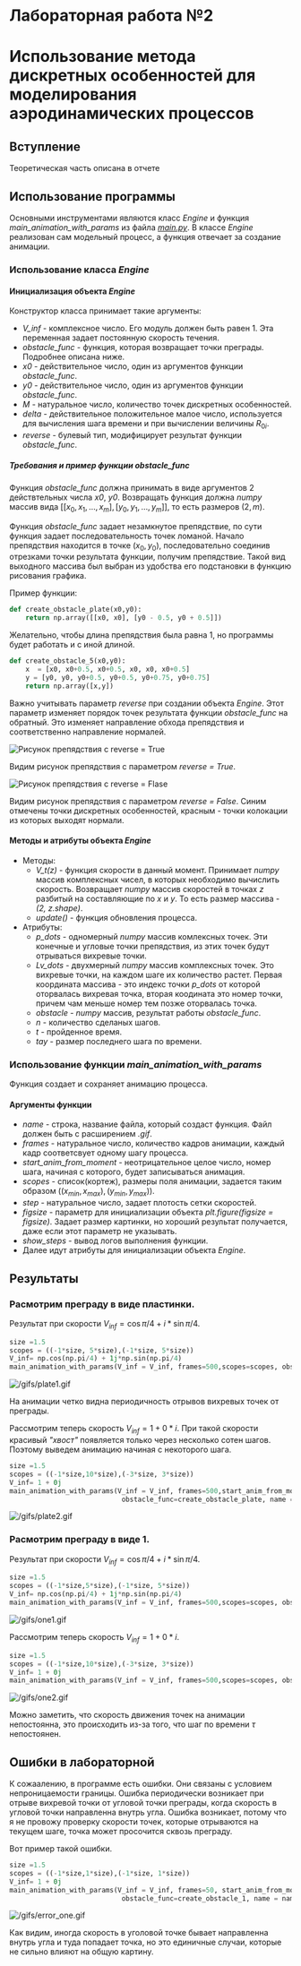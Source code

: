 # Лабораторная работа №2
# Использование метода дискретных особенностей для моделирования аэродинамических процессов

## Вступление

Теоретическая часть описана в отчете 
<!-- сслыка!! -->

## Использование программы

Основными инструментами являются класс *Engine* и функция *main_animation_with_params* из файла [*main.py*](main.py). В классе *Engine* реализован сам модельный процесс, а функция отвечает за создание анимации.

### Использование класса *Engine*

#### Инициализация объекта *Engine*

Конструктор класса принимает такие аргументы:

- *V_inf* - комплексное число. Его модуль должен быть равен 1. Эта переменная задает постоянную скорость течения.
- *obstacle_func* - функция, которая возвращает точки преграды. Подробнее описана ниже.
- *x0* - действительное число, один из аргументов функции *obstacle_func*.
- *y0* - действительное число, один из аргументов функции *obstacle_func*.
- *M* - натуральное число, количество точек дискретных особенностей.
- *delta* - действительное положительное малое число, используется для вычисления шага времени и при вычислении величины $R_{0i}$.
- *reverse* - булевый тип, модифицирует результат функции *obstacle_func*.

##### Требования и пример функции *obstacle_func*

Функция *obstacle_func* должна принимать в виде аргументов 2 действтельных числа *x0*, *y0*. Возвращать функция должна *numpy* массив вида $\left[ \left[ x_0, x_1,\dots, x_m \right], \left[y_0, y_1, \dots, y_m  \right] \right]$, то есть размеров $(2, m)$. 

Функция *obstacle_func* задает незамкнутое препядствие, по сути функция задает последовательность точек ломаной. Начало препядствия находится в точке $(x_0, y_0)$, последовательно соединив отрезками точки результата функции, получим препядствие. Такой вид выходного массива был выбран из удобства его подстановки в функцию рисования графика.

Пример функции:
```python
def create_obstacle_plate(x0,y0):
    return np.array([[x0, x0], [y0 - 0.5, y0 + 0.5]])
```

Желательно, чтобы длина препядствия была равна 1, но программы будет работать и с иной длиной.
```python
def create_obstacle_5(x0,y0):
    x  = [x0, x0+0.5, x0+0.5, x0, x0, x0+0.5]
    y = [y0, y0, y0+0.5, y0+0.5, y0+0.75, y0+0.75]
    return np.array([x,y])
```

Важно учитывать параметр *reverse* при создании объекта *Engine*. Этот параметр изменяет порядок точек результата функции *obstacle_func* на обратный. Это изменяет направление обхода препядствия и соответственно направление нормалей.

![Рисунок препядствия с *reverse = True*](/pictures/Obstacle%20example%20reverse.png "Рисунок препядствия с *reverse = True*")

Видим рисунок препядствия с параметром *reverse = True*.

![Рисунок препядствия с *reverse = Flase*](/pictures/Obstacle%20example.png "Рисунок препядствия с *reverse = False*")

Видим рисунок препядствия с параметром *reverse = False*. Синим отмечены точки дискретных особенностей, красным - точки колокации из которых выходят нормали.

#### Методы и атрибуты объекта *Engine*

- Методы:
  - *V_t(z)* - функция скорости в данный момент. Принимает *numpy* массив комплексных чисел, в которых необходимо вычислить скорость. Возвращает *numpy* массив скоростей в точках $z$ разбитый на составляющие по $x$ и $y$. То есть размер массива - *(2, z.shape)*.
  - *update()* - функция обновления процесса.
- Атрибуты:
  - *p_dots* - одномерный *numpy* массив комлексных точек. Эти конечные и угловые точки препядствия, из этих точек будут отрываться вихревые точки.
  - *Lv_dots* - двухмерный *numpy* массив комплексных точек. Это вихревые точки, на каждом шаге их количество растет. Первая координата массива - это индекс точки *p_dots* от которой оторвалась вихревая точка, вторая коодината это номер точки, причем чам меньше номер тем позже оторвалась точка. 
  - *obstacle* - *numpy* массив, результат работы *obstacle_func*.
  - *n* - количество сделаных шагов.
  - *t* - пройденное время.
  - *tay* - размер последнего шага по времени.
  
### Использование функции *main_animation_with_params*

Функция создает и сохраняет анимацию процесса.

#### Аргументы функции

- *name* - строка, название файла, который создаст функция. Файл должен быть с расширением *.gif*.
- *frames* - натуральное число, количество кадров анимации, каждый кадр соответсвует одному шагу процесса.
- *start_anim_from_moment* - неотрицательное целое число, номер шага, начиная с которого, будет записываться анимация.
- *scopes* - список(кортеж), размеры поля анимации, задается таким образом $((x_{min}, x_{max}),(y_{min}, y_{max}))$.
- *step* - натуральное число, задает плотость сетки скоростей.
- *figsize* - параметр для инициализации объекта *plt.figure(figsize = figsize)*. Задает размер картинки, но хороший результат получается, даже если этот параметр не указывать.
- *show_steps* - вывод логов выполнения функции.
- Далее идут атрибуты для инициализации объекта *Engine*.

## Результаты

### Расмотрим преграду в виде пластинки.
Результат при скорости $V_{inf} = \cos{\pi/4} + i*\sin{\pi/4}$.
```python
size =1.5
scopes = ((-1*size, 5*size),(-1*size, 5*size))
V_inf= np.cos(np.pi/4) + 1j*np.sin(np.pi/4)
main_animation_with_params(V_inf = V_inf, frames=500,scopes=scopes, obstacle_func=create_obstacle_plate, name = name)
```

![/gifs/plate1.gif](/gifs/plate1.gif )

На анимации четко видна периодичность отрывов вихревых точек от преграды.

Рассмотрим теперь скорость $V_{inf} = 1 + 0*i$. При такой скорости красивый *"хвост"* появляется только через несколько сотен шагов. Поэтому выведем анимацию начиная с некоторого шага.
```python
size =1.5
scopes = ((-1*size,10*size),(-3*size, 3*size))
V_inf= 1 + 0j
main_animation_with_params(V_inf = V_inf, frames=500,start_anim_from_moment=450,scopes=scopes,
                            obstacle_func=create_obstacle_plate, name = name)
```
![/gifs/plate2.gif](/gifs/plate2.gif )

### Расмотрим преграду в виде 1.

Результат при скорости $V_{inf} = \cos{\pi/4} + i*\sin{\pi/4}$.
```python
size =1.5
scopes = ((-1*size,5*size),(-1*size, 5*size))
V_inf= np.cos(np.pi/4) + 1j*np.sin(np.pi/4)
main_animation_with_params(V_inf = V_inf, frames=500,scopes=scopes, obstacle_func=create_obstacle_1, name = name)
```

![/gifs/one1.gif](/gifs/one1.gif )


Рассмотрим теперь скорость $V_{inf} = 1 + 0*i$.

```python
size =1.5
scopes = ((-1*size,10*size),(-3*size, 3*size))
V_inf= 1 + 0j
main_animation_with_params(V_inf = V_inf, frames=500,scopes=scopes, obstacle_func=create_obstacle_1, name = name)
```

![/gifs/one2.gif](/gifs/one2.gif )

Можно заметить, что скорость движения точек на анимации непостоянна, это происходить из-за того, что шаг по времени $\tau$ непостоянен.

## Ошибки в лабораторной

К сожаалению, в программе есть ошибки. Они связаны с условием непроницаемости границы. Ошибка периодически возникает при отрыве вихревой точки от угловой точки преграды, когда скорость в угловой точки направленна внутрь угла. Ошибка возникает, потому что я не провожу проверку скорости точек, которые отрываются на текущем шаге, точка может просочится сквозь преграду.

Вот пример такой ошибки.
```python
size =1.5
scopes = ((-1*size,1*size),(-1*size, 1*size))
V_inf= 1 + 0j
main_animation_with_params(V_inf = V_inf, frames=50, start_anim_from_moment=190,scopes=scopes, 
                            obstacle_func=create_obstacle_1, name = name)
```

![/gifs/error_one.gif](/gifs/error_one.gif )

Как видим, иногда скорость в уголовой точке бывает направленна внутрь угла и туда попадает точка, но это единичные случаи, которые не сильно влияют на общую картину.